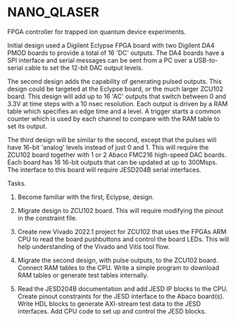 # NANO_QLASER

FPGA controller for trapped ion quantum device experiments.

Initial design used a Digilent Eclypse FPGA board with two Digilent DA4 PMOD boards to provide a total of 16 'DC' outputs. The DA4 boards have a SPI interface and serial messages can be sent from a PC over a USB-to-serial cable to set the 12-bit DAC output levels.

The second design adds the capability of generating pulsed outputs. This design could be targeted at the Eclypse board, or the much larger ZCU102 board.
This design will add up to 16 'AC' outputs that switch between 0 and 3.3V at time steps with a 10 nsec resolution. Each output is driven by a RAM table which specifies an edge time and a level. A trigger starts a common counter which is used by each channel to compare with the RAM table to set its output. 

The third design will be similar to the second, except that the pulses will have 16-bit 'analog' levels instead of just 0 and 1. This will require the ZCU102 board together with 1 or 2 Abaco FMC216 high-speed DAC boards. Each board has 16 16-bit outputs that can be updated at up to 300Msps. The interface to this board will require JESD204B serial interfaces.

Tasks.
1. Become familiar with the first, Eclypse, design.
   
2. Migrate design to ZCU102 board. This will require modifying the pinout in the constraint file.
    
3. Create new Vivado 2022.1 project for ZCU102 that uses the FPGAs ARM CPU to read the board pushbuttons and control the board LEDs. This will help understanding of the Vivado and Vitis tool flow.
   
5. Migrate the second design, with pulse outputs, to the ZCU102 board. Connect RAM tables to the CPU. Write a simple program to download RAM tables or generate test tables internally.

6. Read the JESD204B documentation and add JESD IP blocks to the CPU. Create pinout constraints for the JESD interface to the Abaco board(s). Write HDL blocks to generate AXI-stream test data to the JESD interfaces. Add CPU code to set up and control the JESD blocks.  
